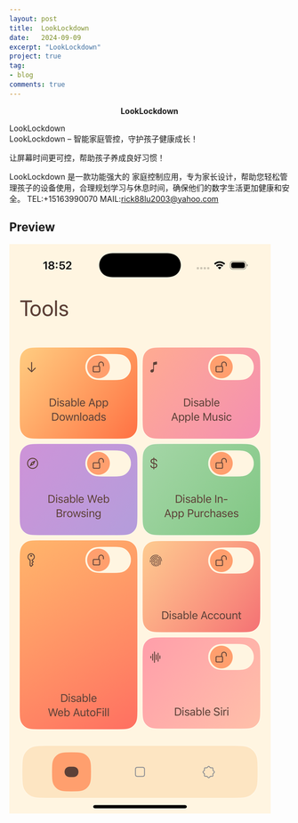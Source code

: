 ```yaml
---
layout: post
title:  LookLockdown
date:   2024-09-09
excerpt: "LookLockdown"
project: true
tag:
- blog
comments: true
---
```

 
    
<center><b> LookLockdown</b></center>
     

 LookLockdown<br> 
 LookLockdown – 智能家庭管控，守护孩子健康成长！

让屏幕时间更可控，帮助孩子养成良好习惯！

LookLockdown 是一款功能强大的 家庭控制应用，专为家长设计，帮助您轻松管理孩子的设备使用，合理规划学习与休息时间，确保他们的数字生活更加健康和安全。 
TEL:+15163990070 
MAIL:rick88lu2003@yahoo.com   <br>



## Preview

 ![avatar](/assets/img/looklockdown.png)

 
	
	 
  
 

 
 
 

